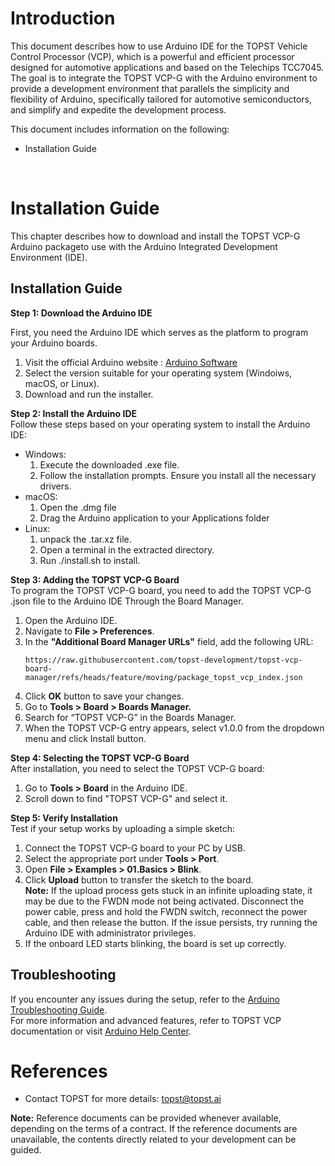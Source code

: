 # Introduction
This document describes how to use Arduino IDE for the TOPST Vehicle Control Processor (VCP), which is a powerful and efficient processor designed for automotive applications and based on the Telechips TCC7045. The goal is to integrate the TOPST VCP-G with the Arduino environment to provide a development environment that parallels the simplicity and flexibility of Arduino, specifically tailored for automotive semiconductors, and simplify and expedite the development process.  

This document includes information on the following:  
- Installation Guide

</br>

# Installation Guide
This chapter describes how to download and install the TOPST VCP-G Arduino packageto use with the Arduino Integrated Development Environment (IDE).

## Installation Guide
**Step 1: Download the Arduino IDE**

First, you need the Arduino IDE which serves as the platform to program your Arduino boards.  
1. Visit the official Arduino website : [Arduino Software](https://www.arduino.cc/en/software)
2. Select the version suitable for your operating system (Windoiws, macOS, or Linux).
3. Download and run the installer.

**Step 2: Install the Arduino IDE**  
Follow these steps based on your operating system to install the Arduino IDE:  

- Windows:
    1. Execute the downloaded .exe file.
    2. Follow the installation prompts. Ensure you install all the necessary drivers.
- macOS:
    1. Open the .dmg file
    2. Drag the Arduino application to your Applications folder
- Linux:
    1. unpack the .tar.xz file.
    2. Open a terminal in the extracted directory.
    3. Run ./install.sh to install.

**Step 3: Adding the TOPST VCP-G Board**  
To program the TOPST VCP-G board, you need to add the TOPST VCP-G .json file to the Arduino IDE Through the Board Manager.
1. Open the Arduino IDE.
2. Navigate to **File > Preferences**.
3. In the **"Additional Board Manager URLs"** field, add the following URL:
    ```
    https://raw.githubusercontent.com/topst-development/topst-vcp-board-manager/refs/heads/feature/moving/package_topst_vcp_index.json
    ```
4. Click **OK** button to save your changes.
5. Go to **Tools > Board > Boards Manager.**
6. Search for “TOPST VCP-G” in the Boards Manager.
7. When the TOPST VCP-G entry appears, select v1.0.0 from the dropdown menu and click Install button.

**Step 4: Selecting the TOPST VCP-G Board**  
After installation, you need to select the TOPST VCP-G board:  
1. Go to **Tools > Board** in the Arduino IDE.
2. Scroll down to find "TOPST VCP-G" and select it.

**Step 5: Verify Installation**  
Test if your setup works by uploading a simple sketch:
1. Connect the TOPST VCP-G board to your PC by USB.
2. Select the appropriate port under **Tools > Port**.
3.	Open **File > Examples > 01.Basics > Blink**.
4.	Click **Upload** button to transfer the sketch to the board.  
    **Note:** If the upload process gets stuck in an infinite uploading state, it may be due to the FWDN mode not being activated. Disconnect the power cable, press and hold the FWDN switch, reconnect the power cable, and then release the button. If the issue persists, try running the Arduino IDE with administrator privileges.
5.	If the onboard LED starts blinking, the board is set up correctly.

## Troubleshooting
If you encounter any issues during the setup, refer to the [Arduino Troubleshooting Guide](https://www.arduino.cc/en/Guide/Troubleshooting).  
For more information and advanced features, refer to TOPST VCP documentation or visit [Arduino Help Center](https://support.arduino.cc/hc/en-us).

# References
- Contact TOPST for more details: topst@topst.ai

**Note:** Reference documents can be provided whenever available, depending on the terms of a contract. If the reference
documents are unavailable, the contents directly related to your development can be guided.
